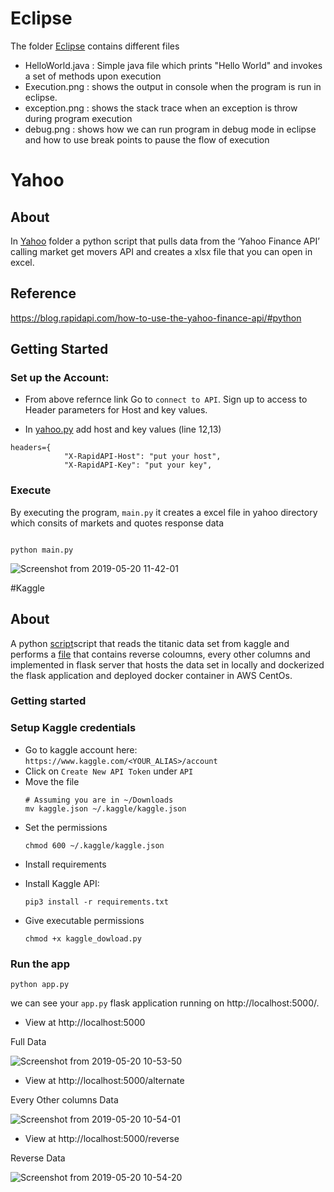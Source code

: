 # Eclipse

The folder [Eclipse](https://github.com/Bhanuvadlamudi/kaggle/tree/master/eclipse) contains different files

- HelloWorld.java : Simple java file which prints "Hello World" and invokes a set of methods upon execution
- Execution.png : shows the output in console when the program is run in eclipse.
- exception.png : shows the stack trace when an exception is throw during program execution
- debug.png   : shows how we can run program in debug mode in eclipse and how to use break points to pause the flow of execution 


# Yahoo

## About 

In [Yahoo](https://github.com/Bhanuvadlamudi/kaggle/tree/master/yahoo) folder a python script that pulls data from the ‘Yahoo Finance API’ calling market get
movers API and creates a xlsx file that you can open in excel.

## Reference

https://blog.rapidapi.com/how-to-use-the-yahoo-finance-api/#python

## Getting Started

### Set up the Account:

- From above refernce link Go to `connect to API`. Sign up to access to Header parameters for Host and key values. 

- In [yahoo.py](https://github.com/Bhanuvadlamudi/kaggle/blob/master/yahoo/yahoo.py) add host and key values (line 12,13)

```shell 
headers={
    		"X-RapidAPI-Host": "put your host",
    		"X-RapidAPI-Key": "put your key",

```

### Execute 

By executing the program, `main.py`  it creates a excel file in yahoo directory which consits of markets and quotes response data 

``` shell

python main.py
```

![Screenshot from 2019-05-20 11-42-01](https://user-images.githubusercontent.com/20710319/58034380-77153c00-7af4-11e9-9dbc-d87c21de4613.png)



#Kaggle

## About

A python [script](https://github.com/Bhanuvadlamudi/kaggle/blob/master/kaggle_download)script that reads the titanic data set from kaggle and performs a [file](https://github.com/Bhanuvadlamudi/kaggle/blob/master/kaggle_process.py) that contains reverse coloumns, every other columns and implemented in flask server that hosts the data set in locally and dockerized the flask application and deployed docker container in AWS CentOs.  

### Getting started 

### Setup Kaggle credentials

* Go to kaggle account here: `https://www.kaggle.com/<YOUR_ALIAS>/account`
* Click on `Create New API Token` under `API`
* Move the file
  ```shell
  # Assuming you are in ~/Downloads
  mv kaggle.json ~/.kaggle/kaggle.json
  ```
* Set the permissions
  ```shell
  chmod 600 ~/.kaggle/kaggle.json
  ```
 - Install requirements

* Install Kaggle API:
  ```shell
  pip3 install -r requirements.txt
  ```

* Give executable permissions

  ```shell
  chmod +x kaggle_dowload.py
  ```
 

### Run the app

```shell
python app.py
```
we can see your `app.py` flask application running on http://localhost:5000/.

- View at http://localhost:5000   

 Full Data

![Screenshot from 2019-05-20 10-53-50](https://user-images.githubusercontent.com/20710319/58035725-64503680-7af7-11e9-8f76-b49c10dfbcb8.png)


- View at http://localhost:5000/alternate

 Every Other columns Data

![Screenshot from 2019-05-20 10-54-01](https://user-images.githubusercontent.com/20710319/58035664-4256b400-7af7-11e9-95f6-f7184800ce4e.png)

- View at http://localhost:5000/reverse

 Reverse Data

![Screenshot from 2019-05-20 10-54-20](https://user-images.githubusercontent.com/20710319/58035607-2521e580-7af7-11e9-818f-b565f8e3f9a8.png)



